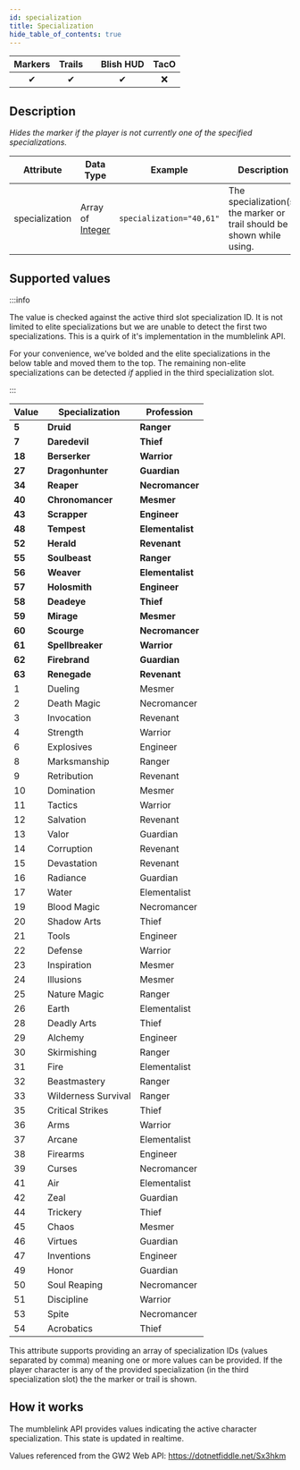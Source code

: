 ```yaml
---
id: specialization
title: Specialization
hide_table_of_contents: true
---
```


| Markers | Trails | | Blish HUD | TacO |
|-|-|-|-|-|
| <center>✔</center> | <center>✔</center> | | <center>✔</center> | <center>❌</center> |

## Description

*Hides the marker if the player is not currently one of the specified specializations.*

| Attribute | Data Type | Example | Description |
|-|-|-|-|
| specialization | Array of [Integer](../datatypes/integer) | `specialization="40,61"` | The specialization(s) the marker or trail should be shown while using. |

## Supported values

:::info

The value is checked against the active third slot specialization ID.  It is not limited to elite specializations but we are unable to detect the first two specializations.  This is a quirk of it's implementation in the mumblelink API.

For your convenience, we've bolded and the elite specializations in the below table and moved them to the top.  The remaining non-elite specializations can be detected *if* applied in the third specialization slot.

:::

| Value | Specialization | Profession |
|-|-|-|
| <strong>5</strong> | <strong>Druid</strong> | <strong>Ranger</strong> |
| <strong>7</strong> | <strong>Daredevil</strong> | <strong>Thief</strong> |
| <strong>18</strong> | <strong>Berserker</strong> | <strong>Warrior</strong> |
| <strong>27</strong> | <strong>Dragonhunter</strong> | <strong>Guardian</strong> |
| <strong>34</strong> | <strong>Reaper</strong> | <strong>Necromancer</strong> |
| <strong>40</strong> | <strong>Chronomancer</strong> | <strong>Mesmer</strong> |
| <strong>43</strong> | <strong>Scrapper</strong> | <strong>Engineer</strong> |
| <strong>48</strong> | <strong>Tempest</strong> | <strong>Elementalist</strong> |
| <strong>52</strong> | <strong>Herald</strong> | <strong>Revenant</strong> |
| <strong>55</strong> | <strong>Soulbeast</strong> | <strong>Ranger</strong> |
| <strong>56</strong> | <strong>Weaver</strong> | <strong>Elementalist</strong> |
| <strong>57</strong> | <strong>Holosmith</strong> | <strong>Engineer</strong> |
| <strong>58</strong> | <strong>Deadeye</strong> | <strong>Thief</strong> |
| <strong>59</strong> | <strong>Mirage</strong> | <strong>Mesmer</strong> |
| <strong>60</strong> | <strong>Scourge</strong> | <strong>Necromancer</strong> |
| <strong>61</strong> | <strong>Spellbreaker</strong> | <strong>Warrior</strong> |
| <strong>62</strong> | <strong>Firebrand</strong> | <strong>Guardian</strong> |
| <strong>63</strong> | <strong>Renegade</strong> | <strong>Revenant</strong> |
| 1 | Dueling | Mesmer |
| 2 | Death Magic | Necromancer |
| 3 | Invocation | Revenant |
| 4 | Strength | Warrior |
| 6 | Explosives | Engineer |
| 8 | Marksmanship | Ranger |
| 9 | Retribution | Revenant |
| 10 | Domination | Mesmer |
| 11 | Tactics | Warrior |
| 12 | Salvation | Revenant |
| 13 | Valor | Guardian |
| 14 | Corruption | Revenant |
| 15 | Devastation | Revenant |
| 16 | Radiance | Guardian |
| 17 | Water | Elementalist |
| 19 | Blood Magic | Necromancer |
| 20 | Shadow Arts | Thief |
| 21 | Tools | Engineer |
| 22 | Defense | Warrior |
| 23 | Inspiration | Mesmer |
| 24 | Illusions | Mesmer |
| 25 | Nature Magic | Ranger |
| 26 | Earth | Elementalist |
| 28 | Deadly Arts | Thief |
| 29 | Alchemy | Engineer |
| 30 | Skirmishing | Ranger |
| 31 | Fire | Elementalist |
| 32 | Beastmastery | Ranger |
| 33 | Wilderness Survival | Ranger |
| 35 | Critical Strikes | Thief |
| 36 | Arms | Warrior |
| 37 | Arcane | Elementalist |
| 38 | Firearms | Engineer |
| 39 | Curses | Necromancer |
| 41 | Air | Elementalist |
| 42 | Zeal | Guardian |
| 44 | Trickery | Thief |
| 45 | Chaos | Mesmer |
| 46 | Virtues | Guardian |
| 47 | Inventions | Engineer |
| 49 | Honor | Guardian |
| 50 | Soul Reaping | Necromancer |
| 51 | Discipline | Warrior |
| 53 | Spite | Necromancer |
| 54 | Acrobatics | Thief |

This attribute supports providing an array of specialization IDs (values separated by comma) meaning one or more values can be provided.  If the player character is any of the provided specialization (in the third specialization slot) the the marker or trail is shown.

## How it works

The mumblelink API provides values indicating the active character specialization.  This state is updated in realtime.

Values referenced from the GW2 Web API: https://dotnetfiddle.net/Sx3hkm